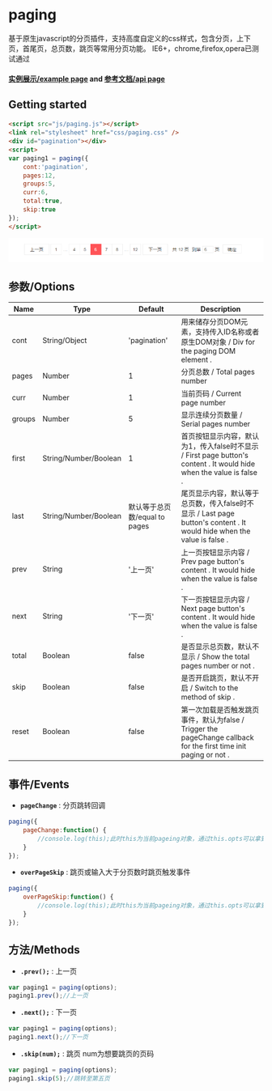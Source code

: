 # paging

基于原生javascript的分页插件，支持高度自定义的css样式，包含分页，上下页，首尾页，总页数，跳页等常用分页功能。
IE6+，chrome,firefox,opera已测试通过

#### [实例展示/example page](https://jinming6568.github.io/paging/) and [参考文档/api page](https://jinming6568.github.io/paging/doc.html)

## Getting started
```html
<script src="js/paging.js"></script>
<link rel="stylesheet" href="css/paging.css" />
<div id="pagination"></div>
<script>
var paging1 = paging({
    cont:'pagination',
    pages:12,
    groups:5,
    curr:6,
    total:true,
    skip:true
});
</script>
```

![demo.png](./src/demo.png)

## 参数/Options


| Name | Type | Default | Description |
| ---- | ---- | ------- | ----------- |
| cont  | String/Object |  'pagination' | 用来储存分页DOM元素，支持传入ID名称或者原生DOM对象 / Div for the paging DOM element . |
| pages | Number        |       1       | 分页总数 / Total pages number  |
| curr  | Number        |       1       | 当前页码 / Current page number |
| groups| Number        |       5       |显示连续分页数量 / Serial pages number|
| first | String/Number/Boolean | 1     |首页按钮显示内容，默认为1，传入false时不显示 / First page button's content . It would hide when the value is false .|
| last  | String/Number/Boolean | 默认等于总页数/equal to pages | 尾页显示内容，默认等于总页数，传入false时不显示 / Last page button's content . It would hide when the value is false .|
| prev  | String        | '上一页'       |上一页按钮显示内容 / Prev page button's content . It would hide when the value is false .|
| next  | String        | '下一页'       |下一页按钮显示内容 / Next page button's content . It would hide when the value is false .|
| total | Boolean       | false         |是否显示总页数，默认不显示 / Show the total pages number or not .|
| skip  | Boolean       | false         | 是否开启跳页，默认不开启 / Switch to the method of skip .|
| reset | Boolean       | false         |第一次加载是否触发跳页事件，默认为false / Trigger the pageChange callback for the first time init paging or not .|

## 事件/Events

* **`pageChange`** : 分页跳转回调
```javascript
paging({
    pageChange:function() {
        //console.log(this);此时this为当前pageing对象，通过this.opts可以拿到当前分页对象参数
    }
});
```

* **`overPageSkip`** : 跳页或输入大于分页数时跳页触发事件
```javascript
paging({
    overPageSkip:function() {
        //console.log(this);此时this为当前pageing对象，通过this.opts可以拿到当前分页对象参数
    }
});
```

## 方法/Methods

* **`.prev();`** : 上一页
```javascript
var paging1 = paging(options);
paging1.prev();//上一页
```

* **`.next();`** : 下一页
```javascript
var paging1 = paging(options);
paging1.next();//下一页
```

* **`.skip(num);`** : 跳页 num为想要跳页的页码
```javascript
var paging1 = paging(options);
paging1.skip(5);//跳转至第五页
```